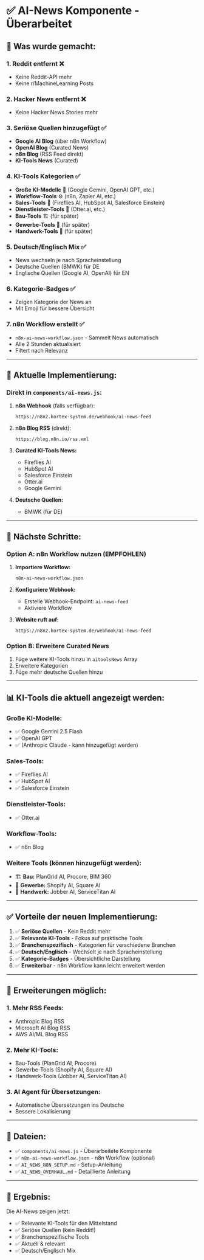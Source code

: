 # ✅ AI-News Komponente - Überarbeitet

## 🎯 Was wurde gemacht:

### 1. **Reddit entfernt** ❌
- Keine Reddit-API mehr
- Keine r/MachineLearning Posts

### 2. **Hacker News entfernt** ❌
- Keine Hacker News Stories mehr

### 3. **Seriöse Quellen hinzugefügt** ✅
- **Google AI Blog** (über n8n Workflow)
- **OpenAI Blog** (Curated News)
- **n8n Blog** (RSS Feed direkt)
- **KI-Tools News** (Curated)

### 4. **KI-Tools Kategorien** ✅
- **Große KI-Modelle** 🤖 (Google Gemini, OpenAI GPT, etc.)
- **Workflow-Tools** ⚙️ (n8n, Zapier AI, etc.)
- **Sales-Tools** 💼 (Fireflies AI, HubSpot AI, Salesforce Einstein)
- **Dienstleister-Tools** 🔧 (Otter.ai, etc.)
- **Bau-Tools** 🏗️ (für später)
- **Gewerbe-Tools** 🛒 (für später)
- **Handwerk-Tools** 🔨 (für später)

### 5. **Deutsch/Englisch Mix** ✅
- News wechseln je nach Spracheinstellung
- Deutsche Quellen (BMWK) für DE
- Englische Quellen (Google AI, OpenAI) für EN

### 6. **Kategorie-Badges** ✅
- Zeigen Kategorie der News an
- Mit Emoji für bessere Übersicht

### 7. **n8n Workflow erstellt** ✅
- `n8n-ai-news-workflow.json` - Sammelt News automatisch
- Alle 2 Stunden aktualisiert
- Filtert nach Relevanz

---

## 🔧 Aktuelle Implementierung:

### Direkt in `components/ai-news.js`:

1. **n8n Webhook** (falls verfügbar):
   ```
   https://n8n2.kortex-system.de/webhook/ai-news-feed
   ```

2. **n8n Blog RSS** (direkt):
   ```
   https://blog.n8n.io/rss.xml
   ```

3. **Curated KI-Tools News:**
   - Fireflies AI
   - HubSpot AI
   - Salesforce Einstein
   - Otter.ai
   - Google Gemini

4. **Deutsche Quellen:**
   - BMWK (für DE)

---

## 🚀 Nächste Schritte:

### Option A: n8n Workflow nutzen (EMPFOHLEN)

1. **Importiere Workflow:**
   ```
   n8n-ai-news-workflow.json
   ```

2. **Konfiguriere Webhook:**
   - Erstelle Webhook-Endpoint: `ai-news-feed`
   - Aktiviere Workflow

3. **Website ruft auf:**
   ```
   https://n8n2.kortex-system.de/webhook/ai-news-feed
   ```

### Option B: Erweitere Curated News

1. Füge weitere KI-Tools hinzu in `aitoolsNews` Array
2. Erweitere Kategorien
3. Füge mehr deutsche Quellen hinzu

---

## 📊 KI-Tools die aktuell angezeigt werden:

### Große KI-Modelle:
- ✅ Google Gemini 2.5 Flash
- ✅ OpenAI GPT
- ✅ (Anthropic Claude - kann hinzugefügt werden)

### Sales-Tools:
- ✅ Fireflies AI
- ✅ HubSpot AI
- ✅ Salesforce Einstein

### Dienstleister-Tools:
- ✅ Otter.ai

### Workflow-Tools:
- ✅ n8n Blog

### Weitere Tools (können hinzugefügt werden):
- 🏗️ **Bau:** PlanGrid AI, Procore, BIM 360
- 🛒 **Gewerbe:** Shopify AI, Square AI
- 🔨 **Handwerk:** Jobber AI, ServiceTitan AI

---

## ✅ Vorteile der neuen Implementierung:

1. ✅ **Seriöse Quellen** - Kein Reddit mehr
2. ✅ **Relevante KI-Tools** - Fokus auf praktische Tools
3. ✅ **Branchenspezifisch** - Kategorien für verschiedene Branchen
4. ✅ **Deutsch/Englisch** - Wechselt je nach Spracheinstellung
5. ✅ **Kategorie-Badges** - Übersichtliche Darstellung
6. ✅ **Erweiterbar** - n8n Workflow kann leicht erweitert werden

---

## 🔧 Erweiterungen möglich:

### 1. Mehr RSS Feeds:
- Anthropic Blog RSS
- Microsoft AI Blog RSS
- AWS AI/ML Blog RSS

### 2. Mehr KI-Tools:
- Bau-Tools (PlanGrid AI, Procore)
- Gewerbe-Tools (Shopify AI, Square AI)
- Handwerk-Tools (Jobber AI, ServiceTitan AI)

### 3. AI Agent für Übersetzungen:
- Automatische Übersetzungen ins Deutsche
- Bessere Lokalisierung

---

## 📝 Dateien:

- ✅ `components/ai-news.js` - Überarbeitete Komponente
- ✅ `n8n-ai-news-workflow.json` - n8n Workflow (optional)
- ✅ `AI_NEWS_N8N_SETUP.md` - Setup-Anleitung
- ✅ `AI_NEWS_OVERHAUL.md` - Detaillierte Anleitung

---

## 🎉 Ergebnis:

Die AI-News zeigen jetzt:
- ✅ Relevante KI-Tools für den Mittelstand
- ✅ Seriöse Quellen (kein Reddit!)
- ✅ Branchenspezifische Tools
- ✅ Aktuell & relevant
- ✅ Deutsch/Englisch Mix

